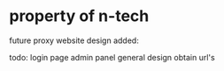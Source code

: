 # property of n-tech
future proxy website design
added:

todo:
login page
admin panel
general design
obtain url's
